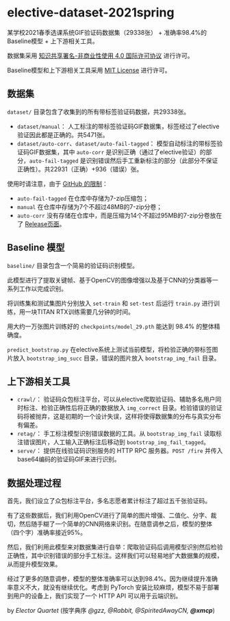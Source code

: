 # elective-dataset-2021spring

某学校2021春季选课系统GIF验证码数据集（29338张） + 准确率98.4%的Baseline模型 + 上下游相关工具。

数据集采用 <a rel="license" href="http://creativecommons.org/licenses/by-nc/4.0/">知识共享署名-非商业性使用 4.0 国际许可协议</a> 进行许可。

Baseline模型和上下游相关工具采用 [MIT License](https://mit-license.org/) 进行许可。



## 数据集

`dataset/` 目录包含了收集到的所有带标签验证码数据，共29338张。

- `dataset/manual`：
  人工标注的带标签验证码GIF数据集，标签经过了elective验证因此都是正确的。共5471张。
- `dataset/auto-corr`、`dataset/auto-fail-tagged`：
  模型自动标注的带标签验证码GIF数据集，其中 `auto-corr` 是识别正确（通过了elective验证）的部分，`auto-fail-tagged` 是识别错误然后手工重新标注的部分（此部分不保证正确性）。共22931（正确）+936（错误）张。

使用时请注意，由于 [GitHub 的限制](https://docs.github.com/en/github/managing-large-files/what-is-my-disk-quota)：

- `auto-fail-tagged` 在仓库中存储为7-zip压缩包；
- `manual` 在仓库中存储为7个不超过48MB的7-zip分卷；
- `auto-corr` 没有存储在仓库中，而是压缩为14个不超过95MB的7-zip分卷放在了 [Release页面](https://github.com/xmcp/elective-dataset-2021spring/releases)。



## Baseline 模型

`baseline/` 目录包含一个简易的验证码识别模型。

此模型进行了提取关键帧、基于OpenCV的图像增强以及基于CNN的分类器等一系列工作以完成识别。

将训练集和测试集图片分别放入 `set-train` 和 `set-test` 后运行 `train.py` 进行训练，用一块TITAN RTX训练需要几分钟的时间。

用大约一万张图片训练好的 `checkpoints/model_29.pth` 能达到 98.4% 的整体精确度。

`predict_bootstrap.py` 在elective系统上测试当前模型，将检验正确的带标签图片放入 `bootstrap_img_succ` 目录，错误的图片放入 `bootstrap_img_fail` 目录。



## 上下游相关工具

- `crawl/`：
  验证码众包标注平台，可以从elective爬取验证码、辅助多名用户同时标注、检验正确性后将正确的数据放入 `img_correct` 目录。检验错误的验证码将被抛弃，这是初期的一个设计失误，这样将使得数据集的分布与真实分布有偏差。
- `retag/`：
  手工标注模型识别错误数据的工具。从 `bootstrap_img_fail` 读取标注错误图片，人工输入正确标注后移动到 `bootstrap_img_fail_tagged`。
- `serve/`：
  提供在线验证码识别服务的 HTTP RPC 服务器。`POST /fire` 并传入base64编码的验证码GIF来进行识别。



## 数据处理过程

首先，我们设立了众包标注平台，多名志愿者累计标注了超过五千张验证码。

有了这些数据后，我们利用OpenCV进行了简单的图片增强、二值化、分字、裁切，然后随手糊了一个简单的CNN网络来识别。在随意调参之后，模型的整体（四个字）准确率接近95%。

然后，我们利用此模型来对数据集进行自举：爬取验证码后调用模型识别然后检验正确性，其中识别错误的部分手工标注。这样我们可以轻易地扩大数据集的规模，从而提升模型效果。

经过了更多的随意调参，模型的整体准确率可以达到98.4%。因为继续提升准确率意义不大，就没有继续优化。考虑到 PyTorch 安装比较麻烦，模型不易于部署到用户的设备上，我们实现了一个 HTTP API 可以用于云端识别。



by *Elector Quartet* (按字典序 *@gzz, @Rabbit, @SpiritedAwayCN, **@xmcp***)

